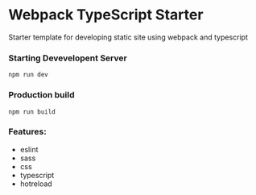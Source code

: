 # Webpack TypeScript Starter
Starter template for developing static site using webpack and typescript

### Starting Devevelopent Server

```
npm run dev
```

### Production build

```
npm run build
```

### Features:
  - eslint
  - sass
  - css
  - typescript
  - hotreload
  
